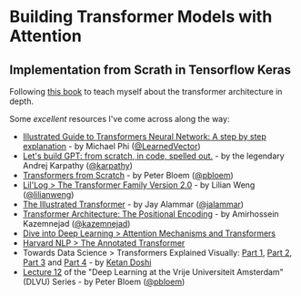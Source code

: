 # Building Transformer Models with Attention
## Implementation from Scrath in Tensorflow Keras

Following [this book](https://machinelearningmastery.com/transformer-models-with-attention/) to teach myself about the transformer architecture in depth.

Some *excellent* resources I've come across along the way:
* [Illustrated Guide to Transformers Neural Network: A step by step explanation](https://youtu.be/4Bdc55j80l8) - by Michael Phi ([@LearnedVector](https://github.com/LearnedVector))
* [Let's build GPT: from scratch, in code, spelled out.](https://youtu.be/kCc8FmEb1nY) - by the legendary Andrej Karpathy ([@karpathy](https://github.com/karpathy))
* [Transformers from Scratch](https://peterbloem.nl/blog/transformers) - by Peter Bloem ([@pbloem](https://github.com/pbloem))
* [Lil'Log > The Transformer Family Version 2.0](https://lilianweng.github.io/posts/2023-01-27-the-transformer-family-v2/) - by Lilian Weng ([@lilianweng](https://github.com/lilianweng))
* [The Illustrated Transformer](http://jalammar.github.io/illustrated-transformer/) - by Jay Alammar ([@jalammar](https://jalammar.github.io/))
* [Transformer Architecture: The Positional Encoding](https://kazemnejad.com/blog/transformer_architecture_positional_encoding/) - by Amirhossein Kazemnejad ([@kazemnejad](https://github.com/kazemnejad))
* [Dive into Deep Learning > Attention Mechanisms and Transformers](https://d2l.ai/chapter_attention-mechanisms-and-transformers/index.html)
* [Harvard NLP > The Annotated Transformer](http://nlp.seas.harvard.edu/2018/04/03/attention.html)
* Towards Data Science > Transformers Explained Visually: [Part 1](https://towardsdatascience.com/transformers-explained-visually-part-1-overview-of-functionality-95a6dd460452), [Part 2](https://towardsdatascience.com/transformers-explained-visually-part-2-how-it-works-step-by-step-b49fa4a64f34), [Part 3](https://towardsdatascience.com/transformers-explained-visually-part-3-multi-head-attention-deep-dive-1c1ff1024853) and [Part 4](https://towardsdatascience.com/transformers-explained-visually-not-just-how-but-why-they-work-so-well-d840bd61a9d3) - by [Ketan Doshi](https://ketanhdoshi.medium.com/)
* [Lecture 12](https://www.youtube.com/playlist?list=PLIXJ-Sacf8u60G1TwcznBmK6rEL3gmZmV) of the "Deep Learning at the Vrije Universiteit Amsterdam" (DLVU) Series - by Peter Bloem ([@pbloem](https://github.com/pbloem))

